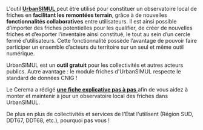 L'outil <a href=https://urbansimul.cerema.fr/ target=_blank>**UrbanSIMUL** <i class="fa fa-external-link"></i></a> peut être utilisé pour constituer un observatoire local de friches en **facilitant les remontées terrain**, grâce à de nouvelles **fonctionnalités collaboratives** entre utilisateurs.
Il est ainsi possible d’importer des friches potentielles pour les qualifier, de créer de nouvelles friches et d’exporter l’inventaire ainsi constitué, le tout au sein d’un cercle fermé d’utilisateurs.
Cette fonctionnalité possède l’avantage de pouvoir faire participer un ensemble d’acteurs du territoire sur un seul et même outil numérique.

UrbanSIMUL est un **outil gratuit** pour les collectivités et autres acteurs publics. 
Autre avantage : le module friches d'UrbanSIMUL respecte le standard de données CNIG !

Le Cerema a rédigé <a href=https://urbansimul.cerema.fr/ressources/mobiliser-urbansimul-pour-suivi-des-friches/ target=_blank>**une fiche explicative pas à pas** <i class="fa fa-external-link"></i></a> afin de vous aidez à monter et maintenir à jour un observatoire local des friches dans UrbanSIMUL.

De plus en plus de collectivités et services de l'Etat l'utilisent (Région SUD, DDT67, DDT68, etc.), pourquoi pas vous !